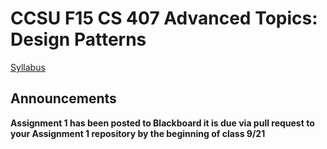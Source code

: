 # CCSU F15 CS 407 Advanced Topics: Design Patterns
[Syllabus](https://github.com/CCSU-CS407F15/CourseInfo/blob/master/Syllabus.md)
## Announcements
**Assignment 1 has been posted to Blackboard it is due via 
pull request to your Assignment 1 repository by the beginning
of class 9/21**
